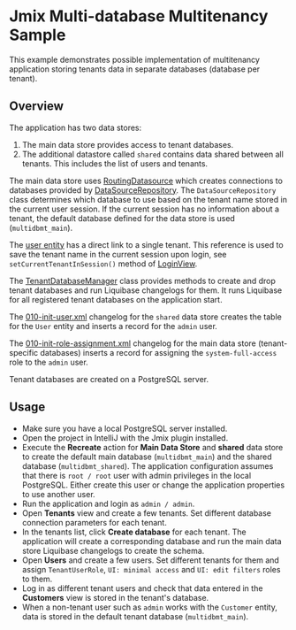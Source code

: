 # Jmix Multi-database Multitenancy Sample

This example demonstrates possible implementation of multitenancy application storing tenants data in separate databases (database per tenant).

## Overview

The application has two data stores:
1. The main data store provides access to tenant databases.
2. The additional datastore called `shared` contains data shared between all tenants. This includes the list of users and tenants.

The main data store uses [RoutingDatasource](src/main/java/com/company/multidbmt/multitenancy/RoutingDatasource.java) which creates connections to databases provided by [DataSourceRepository](src/main/java/com/company/multidbmt/multitenancy/DataSourceRepository.java). The `DataSourceRepository` class determines which database to use based on the tenant name stored in the current user session. If the current session has no information about a tenant, the default database defined for the data store is used (`multidbmt_main`). 

The [user entity](src/main/java/com/company/multidbmt/entity/User.java) has a direct link to a single tenant. This reference is used to save the tenant name in the current session upon login, see `setCurrentTenantInSession()` method of [LoginView](src/main/java/com/company/multidbmt/view/login/LoginView.java).  

The [TenantDatabaseManager](src/main/java/com/company/multidbmt/multitenancy/TenantDatabaseManager.java) class provides methods to create and drop tenant databases and run Liquibase changelogs for them. It runs Liquibase for all registered tenant databases on the application start.

The [010-init-user.xml](src/main/resources/com/company/multidbmt/liquibase/shared-changelog/010-init-user.xml) changelog for the `shared` data store creates the table for the `User` entity and inserts a record for the `admin` user.

The [010-init-role-assignment.xml](src/main/resources/com/company/multidbmt/liquibase/changelog/010-init-role-assignment.xml) changelog for the main data store (tenant-specific databases) inserts a record for assigning the `system-full-access` role to the `admin` user.

Tenant databases are created on a PostgreSQL server.

## Usage

- Make sure you have a local PostgreSQL server installed.
- Open the project in IntelliJ with the Jmix plugin installed.
- Execute the **Recreate** action for **Main Data Store** and **shared** data store to create the default main database (`multidbmt_main`) and the shared database (`multidbmt_shared`). The application configuration assumes that there is `root / root` user with admin privileges in the local PostgreSQL. Either create this user or change the application properties to use another user.
- Run the application and login as `admin / admin`.
- Open **Tenants** view and create a few tenants. Set different database connection parameters for each tenant.
- In the tenants list, click **Create database** for each tenant. The application will create a corresponding database and run the main data store Liquibase changelogs to create the schema.
- Open **Users** and create a few users. Set different tenants for them and assign `TenantUserRole`, `UI: minimal access` and `UI: edit filters` roles to them.
- Log in as different tenant users and check that data entered in the **Customers** view is stored in the tenant's database.   
- When a non-tenant user such as `admin` works with the `Customer` entity, data is stored in the default tenant database (`multidbmt_main`).